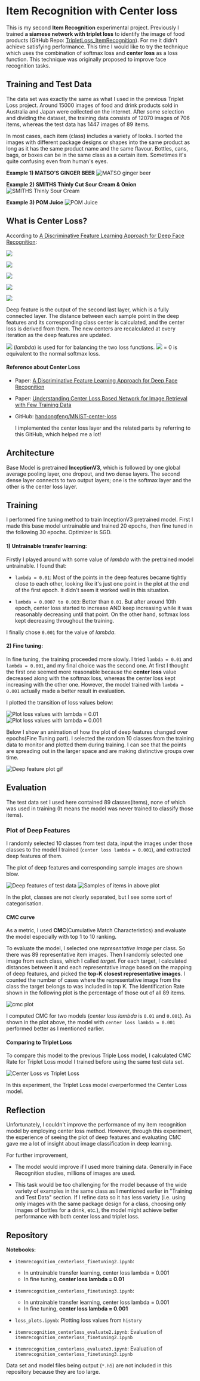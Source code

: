 # Item Recognition with Center loss

This is my second **Item Recognition** experimental project. Previously I trained **a siamese network with triplet loss** to identify the image of food products (GitHub Repo: [TripletLoss_ItemRecognition](https://github.com/ChiekoN/TripletLoss_ItemRecognition)). For me it didn't achieve satisfying performance. This time I would like to try the technique which uses the combination of softmax loss and **center loss** as a loss function. This technique was originally proposed to improve face recognition tasks.


## Training and Test Data

The data set was exactly the same as what I used in the previous Triplet Loss project. Around 15000 images of food and drink products sold in Australia and Japan were collected on the internet. After some selection and dividing the dataset, the training data consists of 12070 images of 706 items, whereas the test data has 1447 images of 89 items.

In most cases, each item (class) includes a variety of looks. I sorted the images with different package designs or shapes into the same product as long as it has the same product name and the same flavour. Bottles, cans, bags, or boxes can be in the same class as a certain item. Sometimes it's quite confusing even from human's eyes.

**Example 1) MATSO'S GINGER BEER**
![MATSO ginger beer](readme_images/MATSOS_gingerbeer.jpg)

**Example 2) SMITHS Thinly Cut Sour Cream & Onion**
![SMITHS Thinly Sour Cream](readme_images/Smith_thinly_sourcream.jpg)

**Example 3) POM Juice**
![POM Juice](readme_images/pom_juice.jpg)



## What is Center Loss?

According to [A Discriminative Feature Learning Approach for Deep Face Recognition](
https://ydwen.github.io/papers/WenECCV16.pdf):

<img src="https://latex.codecogs.com/svg.latex?&space;loss : L = Ls + \lambda Lc
" />

<img src="https://latex.codecogs.com/svg.latex?&space;Ls : \textit{softmax loss}
" />


<img src="https://latex.codecogs.com/svg.latex?&space;Lc : \textit{center loss} = \frac{1}{2}\displaystyle\sum_{i=1}^{m} \|x_i - c_y_i\|^2_2"
/>

<img src="https://latex.codecogs.com/svg.latex?&space;C_y_i : y_i \text{th class center of deep features}"
/>

<img src="https://latex.codecogs.com/svg.latex?&space;\lambda : \text{a parameter used for balancing the two loss functions. }"
/>

Deep feature is the output of the second last layer, which is a fully connected layer. The distance between each sample point in the deep features and its corresponding class center is calculated, and the center loss is derived from them. The new centers are recalculated at every iteration as the deep features are updated.

<img src="https://latex.codecogs.com/svg.latex?&space;\lambda" /> (*lambda*) is used for for balancing the two loss functions.  <img src="https://latex.codecogs.com/svg.latex?&space;\lambda" /> = 0 is equivalent to the normal softmax loss.

#### Reference about Center Loss

- Paper: [A Discriminative Feature Learning Approach for Deep Face Recognition](
https://ydwen.github.io/papers/WenECCV16.pdf)

- Paper: [Understanding Center Loss Based Network for Image Retrieval with Few Training Data](
https://openaccess.thecvf.com/content_ECCVW_2018/papers/11132/Ghosh_Understanding_Center_Loss_Based_Network_for_Image_Retrieval_with_Few_ECCVW_2018_paper.pdf)

- GitHub: [handongfeng/MNIST-center-loss](
https://github.com/handongfeng/MNIST-center-loss/blob/master/centerLoss_MNIST.py)

  I implemented the center loss layer and the related parts by referring to this GitHub, which helped me a lot!



## Architecture

Base Model is pretrained **InceptionV3**, which is followed by one global average pooling layer, one dropout, and two dense layers. The second dense layer connects to two output layers; one is the softmax layer and the other is the center loss layer.

## Training

I performed fine tuning method to train InceptionV3 pretrained model. First I made this base model untrainable and trained 20 epochs, then fine tuned in the following 30 epochs. Optimizer is SGD.


#### 1) Untrainable transfer learning:

Firstly I played around with some value of *lambda* with the pretrained model untrainable. I found that:

- `lambda = 0.01`: Most of the points in the deep features became tightly close to each other, looking like it's just one point in the plot at the end of the first epoch. It didn't seem it worked well in this situation.

- `lambda = 0.0007 to 0.003`: Better than `0.01`. But after around 10th epoch, center loss started to increase AND keep increasing while it was reasonably decreasing until that point. On the other hand, softmax loss kept decreasing throughout the training.

I finally chose `0.001` for the value of *lambda*.

#### 2) Fine tuning:

In fine tuning, the training proceeded more slowly. I tried `lambda = 0.01` and `lambda = 0.001`, and my final choice was the second one. At first I thought the first one seemed more reasonable because the **center loss** value decreased along with the softmax loss, whereas the center loss kept increasing with the other one. However, the model trained with `lambda = 0.001` actually made a better result in evaluation.

I plotted the transition of loss values below:

![Plot loss values with lambda = 0.01](readme_images/plotloss_finetuning2.jpg)
![Plot loss values with lambda = 0.001](readme_images/plotloss_finetuning3.jpg)



Below I show an animation of how the plot of deep features changed over epochs(Fine Tuning part). I selected the random 10 classes from the training data to monitor and plotted them during training. I can see that the points are spreading out in the larger space and are making distinctive groups over time.

![Deep feature plot gif](readme_images/anime-train_plots_ft.gif)


## Evaluation

The test data set I used here contained 89 classes(items), none of which was used in training (It means the model was never trained to classify those items).

### Plot of Deep Features

I randomly selected 10 classes from test data, input the images under those classes to the model I trained (`center loss lambda = 0.001`), and extracted deep features of them.

The plot of deep features and corresponding sample images are shown blow.

![Deep features of test data](readme_images/plot_test_sample10.jpg)
![Samples of items in above plot](readme_images/plot_test_sample10_img.jpg)

In the plot, classes are not clearly separated, but I see some sort of categorisation.

#### CMC curve

As a metric, I used **CMC**(Cumulative Match Characteristics) and evaluate the model especially with top 1 to 10 ranking.


To evaluate the model, I selected one *representative image* per class. So there was 89 representative item images. Then I randomly selected one image from each class, which I called *target*. For each target, I calculated distances between it and each representative image based on the mapping of deep features, and picked the **top-K closest representative images**. I counted the number of cases where the representative image from the class the target belongs to was included in top K. The Identification Rate shown in the following plot is the percentage of those out of all 89 items.

![cmc plot](readme_images/cmc_plot.jpg)

I computed CMC for two models (*center loss lambda* is `0.01` and `0.001`). As shown in the plot above, the model with `center loss lambda = 0.001` performed better as I mentioned earlier.

#### Comparing to Triplet Loss

To compare this model to the previous Triple Loss model, I calculated CMC Rate for Triplet Loss model I trained before using the same test data set.

![Center Loss vs Triplet Loss](readme_images/cmc_plot_clvstl.jpg)

In this experiment, the Triplet Loss model overperformed the Center Loss model.


## Reflection

Unfortunately, I couldn't improve the performance of my item recognition model by employing center loss method. However, through this experiment, the experience of seeing the plot of deep features and evaluating CMC gave me a lot of insight about image classification in deep learning.

For further improvement,

- The model would improve if I used more training data. Generally in Face Recognition studies, millions of images are used.

- This task would be too challenging for the model because of the wide variety of examples in the same class as I mentioned earlier in "Training and Test Data" section. If I refine data so it has less variety (i.e. using only images with the same package design for a class, choosing only images of bottles for a drink, etc.), the model might achieve better performance with both center loss and triplet loss.


## Repository

**Notebooks:**
- `itemrecognition_centerloss_finetuning2.ipynb`:
   - In untrainable transfer learning, center loss lambda = 0.001
   - In fine tuning, **center loss lambda = 0.01**

- `itemrecognition_centerloss_finetuning3.ipynb`:
   - In untrainable transfer learning, center loss lambda = 0.001
   - In fine tuning, **center loss lambda = 0.001**

- `loss_plots.ipynb`: Plotting loss values from `history`

- `itemrecognition_centerloss_evaluate2.ipynb`: Evaluation of `itemrecognition_centerloss_finetuning2.ipynb`

- `itemrecognition_centerloss_evaluate3.ipynb`: Evaluation of `itemrecognition_centerloss_finetuning3.ipynb`


Data set and model files being output (`*.h5`) are not included in this repository because they are too large.
